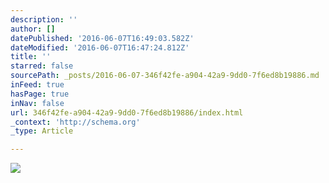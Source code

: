 ```yaml
---
description: ''
author: []
datePublished: '2016-06-07T16:49:03.582Z'
dateModified: '2016-06-07T16:47:24.812Z'
title: ''
starred: false
sourcePath: _posts/2016-06-07-346f42fe-a904-42a9-9dd0-7f6ed8b19886.md
inFeed: true
hasPage: true
inNav: false
url: 346f42fe-a904-42a9-9dd0-7f6ed8b19886/index.html
_context: 'http://schema.org'
_type: Article

---
```

![](https://the-grid-user-content.s3-us-west-2.amazonaws.com/dc8b9bdb-086a-4034-96b2-cee08644a825.jpg)